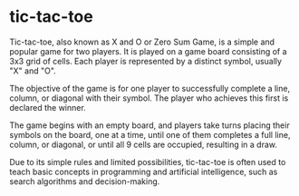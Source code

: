 # tic-tac-toe
Tic-tac-toe, also known as X and O or Zero Sum Game, is a simple and popular game for two players. It is played on a game board consisting of a 3x3 grid of cells. Each player is represented by a distinct symbol, usually "X" and "O".

The objective of the game is for one player to successfully complete a line, column, or diagonal with their symbol. The player who achieves this first is declared the winner.

The game begins with an empty board, and players take turns placing their symbols on the board, one at a time, until one of them completes a full line, column, or diagonal, or until all 9 cells are occupied, resulting in a draw.

Due to its simple rules and limited possibilities, tic-tac-toe is often used to teach basic concepts in programming and artificial intelligence, such as search algorithms and decision-making.
